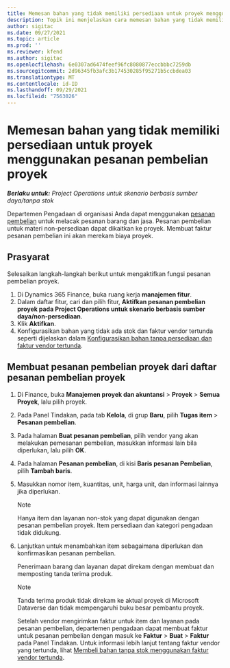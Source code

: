 ```yaml
---
title: Memesan bahan yang tidak memiliki persediaan untuk proyek menggunakan pesanan pembelian proyek
description: Topik ini menjelaskan cara memesan bahan yang tidak memiliki persediaan untuk proyek menggunakan pesanan pembelian proyek.
author: sigitac
ms.date: 09/27/2021
ms.topic: article
ms.prod: ''
ms.reviewer: kfend
ms.author: sigitac
ms.openlocfilehash: 6e0307ad6474feef96fc8080877eccbbbc7259db
ms.sourcegitcommit: 2d96345fb3afc3b174530285f95271b5ccbdea03
ms.translationtype: MT
ms.contentlocale: id-ID
ms.lasthandoff: 09/29/2021
ms.locfileid: "7563026"
---
```

# <a name="order-non-stocked-materials-for-a-project-using-project-purchase-orders"></a>Memesan bahan yang tidak memiliki persediaan untuk proyek menggunakan pesanan pembelian proyek

_**Berlaku untuk:** Project Operations untuk skenario berbasis sumber daya/tanpa stok_

Departemen Pengadaan di organisasi Anda dapat menggunakan [pesanan pembelian](/dynamics365/supply-chain/procurement/purchase-order-overview) untuk melacak pesanan barang dan jasa. Pesanan pembelian untuk materi non-persediaan dapat dikaitkan ke proyek. Membuat faktur pesanan pembelian ini akan merekam biaya proyek.

## <a name="prerequisites"></a>Prasyarat
Selesaikan langkah-langkah berikut untuk mengaktifkan fungsi pesanan pembelian proyek.

1. Di Dynamics 365 Finance, buka ruang kerja **manajemen fitur**.
2. Dalam daftar fitur, cari dan pilih fitur, **Aktifkan pesanan pembelian proyek pada Project Operations untuk skenario berbasis sumber daya/non-persediaan**.
3. Klik **Aktifkan**.
4. Konfigurasikan bahan yang tidak ada stok dan faktur vendor tertunda seperti dijelaskan dalam [Konfigurasikan bahan tanpa persediaan dan faktur vendor tertunda](configure-materials-nonstocked.md).

## <a name="create-a-project-purchase-order-from-the-project-purchase-order-list"></a>Membuat pesanan pembelian proyek dari daftar pesanan pembelian proyek

1. Di Finance, buka **Manajemen proyek dan akuntansi** > **Proyek** > **Semua Proyek**, lalu pilih proyek.
2. Pada Panel Tindakan, pada tab **Kelola**, di grup **Baru**, pilih **Tugas item** > **Pesanan pembelian**.
3. Pada halaman **Buat pesanan pembelian**, pilih vendor yang akan melakukan pemesanan pembelian, masukkan informasi lain bila diperlukan, lalu pilih **OK**.
4. Pada halaman **Pesanan pembelian**, di kisi **Baris pesanan Pembelian**, pilih **Tambah baris**.
5. Masukkan nomor item, kuantitas, unit, harga unit, dan informasi lainnya jika diperlukan.

    > [!NOTE]
    > Hanya item dan layanan non-stok yang dapat digunakan dengan pesanan pembelian proyek. Item persediaan dan kategori pengadaan tidak didukung.

6. Lanjutkan untuk menambahkan item sebagaimana diperlukan dan konfirmasikan pesanan pembelian.

    Penerimaan barang dan layanan dapat direkam dengan membuat dan memposting tanda terima produk.

    > [!NOTE]
    > Tanda terima produk tidak direkam ke aktual proyek di Microsoft Dataverse dan tidak mempengaruhi buku besar pembantu proyek.

    Setelah vendor mengirimkan faktur untuk item dan layanan pada pesanan pembelian, departemen pengadaan dapat membuat faktur untuk pesanan pembelian dengan masuk ke **Faktur** > **Buat** > **Faktur** pada Panel Tindakan. Untuk informasi lebih lanjut tentang faktur vendor yang tertunda, lihat [Membeli bahan tanpa stok menggunakan faktur vendor tertunda](pending-vendor-invoices.md).

